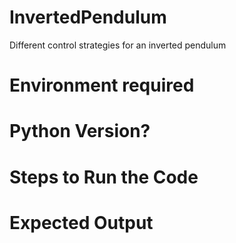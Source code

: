 # InvertedPendulum
Different control strategies for an inverted pendulum

# Environment required
 
# Python Version?

# Steps to Run the Code

# Expected Output
